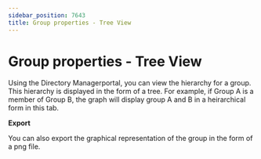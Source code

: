 ```yaml
---
sidebar_position: 7643
title: Group properties - Tree View
---
```


# Group properties - Tree View

Using the Directory Managerportal, you can view the hierarchy for a group. This hierarchy is displayed in the form of a tree. For example, if Group A is a member of Group B, the graph will display group A and B in a heirarchical form in this tab.

**Export**

You can also export the graphical representation of the group in the form of a png file.
